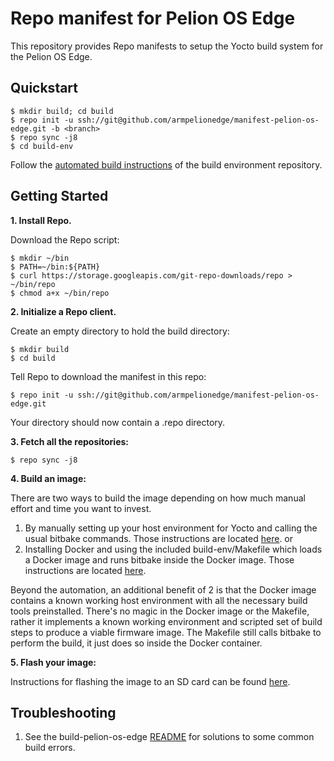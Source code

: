 Repo manifest for Pelion OS Edge
=============================================
This repository provides Repo manifests to setup the Yocto build system for the Pelion OS Edge.

Quickstart
----------
    $ mkdir build; cd build
    $ repo init -u ssh://git@github.com/armpelionedge/manifest-pelion-os-edge.git -b <branch>
    $ repo sync -j8
    $ cd build-env
Follow the [automated build instructions](https://github.com/armpelionedge/build-pelion-os-edge) of the build environment repository.

Getting Started
---------------
**1.  Install Repo.**

Download the Repo script:

    $ mkdir ~/bin
    $ PATH=~/bin:${PATH}
    $ curl https://storage.googleapis.com/git-repo-downloads/repo > ~/bin/repo
    $ chmod a+x ~/bin/repo

**2.  Initialize a Repo client.**

Create an empty directory to hold the build directory:

    $ mkdir build
    $ cd build

Tell Repo to download the manifest in this repo:

    $ repo init -u ssh://git@github.com/armpelionedge/manifest-pelion-os-edge.git

Your directory should now contain a .repo directory.

**3.  Fetch all the repositories:**

    $ repo sync -j8

**4.  Build an image:**

There are two ways to build the image depending on how much manual effort and time you want to invest.

 1. By manually setting up your host environment for Yocto and calling the usual bitbake commands.  Those instructions are located [here](https://github.com/armpelionedge/meta-pelion-os-edge/blob/master/BUILD.md). 
 or 
 2. Installing Docker and using the included build-env/Makefile which loads a Docker image and runs bitbake inside the Docker image. Those instructions are located [here](https://github.com/armpelionedge/build-pelion-os-edge). 

 Beyond the automation, an additional benefit of 2 is that the Docker image contains a known working host environment with all the necessary build tools preinstalled. There's no magic in the Docker image or the Makefile, rather it implements a known working environment and scripted set of build steps to produce a viable firmware image.  The Makefile still calls bitbake to perform the build, it just does so inside the Docker container.


**5. Flash your image:**

Instructions for flashing the image to an SD card can be found [here](https://github.com/armpelionedge/meta-pelion-os-edge/blob/master/FLASH.md).



Troubleshooting
---------------
1. See the build-pelion-os-edge [README](https://github.com/armpelionedge/build-pelion-os-edge/blob/master/README.md) for solutions to some common build errors.
